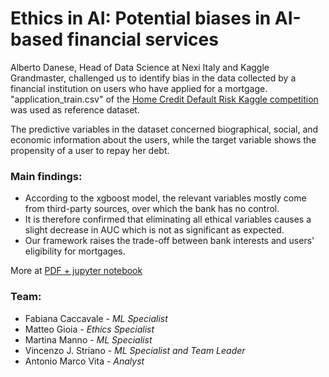 # Ethics in AI: Potential biases in AI-based financial services

Alberto Danese, Head of Data Science at Nexi Italy and Kaggle Grandmaster, challenged us to identify bias in the data collected by a financial institution on users who have applied for a mortgage. "application_train.csv" of the [Home Credit Default Risk Kaggle competition](https://www.kaggle.com/competitions/home-credit-default-risk/data) was used as reference dataset.

The predictive variables in the dataset concerned biographical, social, and economic information about the users, while the target variable shows the propensity of a user to repay her debt.

### Main findings:
* According to the xgboost model, the relevant variables mostly come from third-party sources, over which the bank has no control.
* It is therefore confirmed that eliminating all ethical variables causes a slight decrease in AUC which is not as significant as expected.
* Our framework raises the trade-off between bank interests and users' eligibility for mortgages. 

More at [PDF + jupyter notebook](https://github.com/vincenzojrs/Potential-biases-in-AI-based-financial-services/raw/main/Potential%20biases%20in%20AI-based%20financial%20services.pdf)

### Team:
* Fabiana Caccavale - *ML Specialist*
* Matteo Gioia - *Ethics Specialist*
* Martina Manno - *ML Specialist*
* Vincenzo J. Striano - *ML Specialist and Team Leader*
* Antonio Marco Vita - *Analyst*

